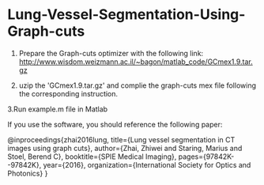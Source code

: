 # Lung-Vessel-Segmentation-Using-Graph-cuts

1. Prepare the Graph-cuts optimizer with the following link: 
http://www.wisdom.weizmann.ac.il/~bagon/matlab_code/GCmex1.9.tar.gz

2. uzip the 'GCmex1.9.tar.gz' and complie the graph-cuts mex file following the corresponding instruction.

3.Run example.m file in Matlab

If you use the software, you should reference the following paper:

@inproceedings{zhai2016lung,
  title={Lung vessel segmentation in CT images using graph cuts},
  author={Zhai, Zhiwei and Staring, Marius and Stoel, Berend C},
  booktitle={SPIE Medical Imaging},
  pages={97842K--97842K},
  year={2016},
  organization={International Society for Optics and Photonics}
}
